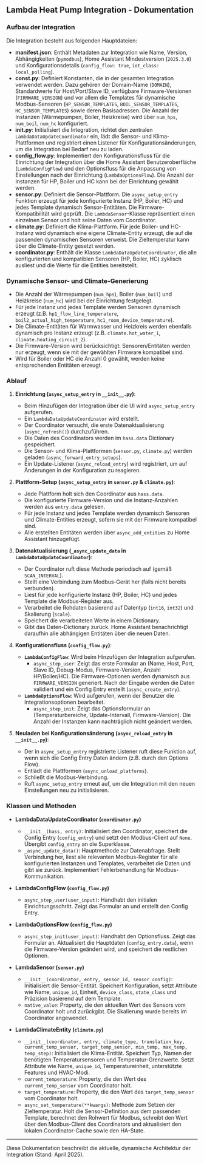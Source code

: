 ## Lambda Heat Pump Integration - Dokumentation

### Aufbau der Integration

Die Integration besteht aus folgenden Hauptdateien:

- **manifest.json**: Enthält Metadaten zur Integration wie Name, Version, Abhängigkeiten (`pymodbus`), Home Assistant Mindestversion (`2025.3.0`) und Konfigurationsdetails (`config_flow: true`, `iot_class: local_polling`).
- **const.py**: Definiert Konstanten, die in der gesamten Integration verwendet werden. Dazu gehören der Domain-Name (`DOMAIN`), Standardwerte für Host/Port/Slave ID, verfügbare Firmware-Versionen (`FIRMWARE_VERSION`) und vor allem die Templates für dynamische Modbus-Sensoren (`HP_SENSOR_TEMPLATES`, `BOIL_SENSOR_TEMPLATES`, `HC_SENSOR_TEMPLATES`) sowie deren Basisadressen. Die Anzahl der Instanzen (Wärmepumpen, Boiler, Heizkreise) wird über `num_hps`, `num_boil`, `num_hc` konfiguriert.
- **__init__.py**: Initialisiert die Integration, richtet den zentralen `LambdaDataUpdateCoordinator` ein, lädt die Sensor- und Klima-Plattformen und registriert einen Listener für Konfigurationsänderungen, um die Integration bei Bedarf neu zu laden.
- **config_flow.py**: Implementiert den Konfigurationsfluss für die Einrichtung der Integration über die Home Assistant Benutzeroberfläche (`LambdaConfigFlow`) und den Optionsfluss für die Anpassung von Einstellungen nach der Einrichtung (`LambdaOptionsFlow`). Die Anzahl der Instanzen für HP, Boiler und HC kann bei der Einrichtung gewählt werden.
- **sensor.py**: Definiert die Sensor-Plattform. Die `async_setup_entry` Funktion erzeugt für jede konfigurierte Instanz (HP, Boiler, HC) und jedes Template dynamisch Sensor-Entitäten. Die Firmware-Kompatibilität wird geprüft. Die `LambdaSensor`-Klasse repräsentiert einen einzelnen Sensor und holt seine Daten vom Coordinator.
- **climate.py**: Definiert die Klima-Plattform. Für jede Boiler- und HC-Instanz wird dynamisch eine eigene Climate-Entity erzeugt, die auf die passenden dynamischen Sensoren verweist. Die Zieltemperatur kann über die Climate-Entity gesetzt werden.
- **coordinator.py**: Enthält die Klasse `LambdaDataUpdateCoordinator`, die alle konfigurierten und kompatiblen Sensoren (HP, Boiler, HC) zyklisch ausliest und die Werte für die Entities bereitstellt.

### Dynamische Sensor- und Climate-Generierung

- Die Anzahl der Wärmepumpen (`num_hps`), Boiler (`num_boil`) und Heizkreise (`num_hc`) wird bei der Einrichtung festgelegt.
- Für jede Instanz und jedes Template werden Sensoren dynamisch erzeugt (z.B. `hp1_flow_line_temperature`, `boil2_actual_high_temperature`, `hc1_room_device_temperature`).
- Die Climate-Entitäten für Warmwasser und Heizkreis werden ebenfalls dynamisch pro Instanz erzeugt (z.B. `climate.hot_water_1`, `climate.heating_circuit_2`).
- Die Firmware-Version wird berücksichtigt: Sensoren/Entitäten werden nur erzeugt, wenn sie mit der gewählten Firmware kompatibel sind.
- Wird für Boiler oder HC die Anzahl 0 gewählt, werden keine entsprechenden Entitäten erzeugt.

### Ablauf

1. **Einrichtung (`async_setup_entry` in `__init__.py`)**:
    * Beim Hinzufügen der Integration über die UI wird `async_setup_entry` aufgerufen.
    * Ein `LambdaDataUpdateCoordinator` wird erstellt.
    * Der Coordinator versucht, die erste Datenaktualisierung (`async_refresh()`) durchzuführen.
    * Die Daten des Coordinators werden im `hass.data` Dictionary gespeichert.
    * Die Sensor- und Klima-Plattformen (`sensor.py`, `climate.py`) werden geladen (`async_forward_entry_setups`).
    * Ein Update-Listener (`async_reload_entry`) wird registriert, um auf Änderungen in der Konfiguration zu reagieren.

2. **Plattform-Setup (`async_setup_entry` in `sensor.py` & `climate.py`)**:
    * Jede Plattform holt sich den Coordinator aus `hass.data`.
    * Die konfigurierte Firmware-Version und die Instanz-Anzahlen werden aus `entry.data` gelesen.
    * Für jede Instanz und jedes Template werden dynamisch Sensoren und Climate-Entities erzeugt, sofern sie mit der Firmware kompatibel sind.
    * Alle erstellten Entitäten werden über `async_add_entities` zu Home Assistant hinzugefügt.

3. **Datenaktualisierung (`_async_update_data` in `LambdaDataUpdateCoordinator`)**:
    * Der Coordinator ruft diese Methode periodisch auf (gemäß `SCAN_INTERVAL`).
    * Stellt eine Verbindung zum Modbus-Gerät her (falls nicht bereits verbunden).
    * Liest für jede konfigurierte Instanz (HP, Boiler, HC) und jedes Template die Modbus-Register aus.
    * Verarbeitet die Rohdaten basierend auf Datentyp (`int16`, `int32`) und Skalierung (`scale`).
    * Speichert die verarbeiteten Werte in einem Dictionary.
    * Gibt das Daten-Dictionary zurück. Home Assistant benachrichtigt daraufhin alle abhängigen Entitäten über die neuen Daten.

4. **Konfigurationsfluss (`config_flow.py`)**:
    * **`LambdaConfigFlow`**: Wird beim Hinzufügen der Integration aufgerufen.
        * `async_step_user`: Zeigt das erste Formular an (Name, Host, Port, Slave ID, Debug-Modus, Firmware-Version, Anzahl HP/Boiler/HC). Die Firmware-Optionen werden dynamisch aus `FIRMWARE_VERSION` generiert. Nach der Eingabe werden die Daten validiert und ein Config Entry erstellt (`async_create_entry`).
    * **`LambdaOptionsFlow`**: Wird aufgerufen, wenn der Benutzer die Integrationsoptionen bearbeitet.
        * `async_step_init`: Zeigt das Optionsformular an (Temperaturbereiche, Update-Intervall, Firmware-Version). Die Anzahl der Instanzen kann nachträglich nicht geändert werden.

5. **Neuladen bei Konfigurationsänderung (`async_reload_entry` in `__init__.py`)**:
    * Der in `async_setup_entry` registrierte Listener ruft diese Funktion auf, wenn sich die Config Entry Daten ändern (z.B. durch den Options Flow).
    * Entlädt die Plattformen (`async_unload_platforms`).
    * Schließt die Modbus-Verbindung.
    * Ruft `async_setup_entry` erneut auf, um die Integration mit den neuen Einstellungen neu zu initialisieren.

### Klassen und Methoden

* **LambdaDataUpdateCoordinator (`coordinator.py`)**
    * `__init__(hass, entry)`: Initialisiert den Coordinator, speichert die Config Entry (`config_entry`) und setzt den Modbus-Client auf `None`. Übergibt `config_entry` an die Superklasse.
    * `_async_update_data()`: Hauptmethode zur Datenabfrage. Stellt Verbindung her, liest alle relevanten Modbus-Register für alle konfigurierten Instanzen und Templates, verarbeitet die Daten und gibt sie zurück. Implementiert Fehlerbehandlung für Modbus-Kommunikation.

* **LambdaConfigFlow (`config_flow.py`)**
    * `async_step_user(user_input)`: Handhabt den initialen Einrichtungsschritt. Zeigt das Formular an und erstellt den Config Entry.

* **LambdaOptionsFlow (`config_flow.py`)**
    * `async_step_init(user_input)`: Handhabt den Optionsfluss. Zeigt das Formular an. Aktualisiert die Hauptdaten (`config_entry.data`), wenn die Firmware-Version geändert wird, und speichert die restlichen Optionen.

* **LambdaSensor (`sensor.py`)**
    * `__init__(coordinator, entry, sensor_id, sensor_config)`: Initialisiert die Sensor-Entität. Speichert Konfiguration, setzt Attribute wie Name, `unique_id`, Einheit, `device_class`, `state_class` und Präzision basierend auf dem Template.
    * `native_value`: Property, die den aktuellen Wert des Sensors vom Coordinator holt und zurückgibt. Die Skalierung wurde bereits im Coordinator angewendet.

* **LambdaClimateEntity (`climate.py`)**
    * `__init__(coordinator, entry, climate_type, translation_key, current_temp_sensor, target_temp_sensor, min_temp, max_temp, temp_step)`: Initialisiert die Klima-Entität. Speichert Typ, Namen der benötigten Temperatursensoren und Temperatur-Grenzwerte. Setzt Attribute wie Name, `unique_id`, Temperatureinheit, unterstützte Features und HVAC-Modi.
    * `current_temperature`: Property, die den Wert des `current_temp_sensor` vom Coordinator holt.
    * `target_temperature`: Property, die den Wert des `target_temp_sensor` vom Coordinator holt.
    * `async_set_temperature(**kwargs)`: Methode zum Setzen der Zieltemperatur. Holt die Sensor-Definition aus dem passenden Template, berechnet den Rohwert für Modbus, schreibt den Wert über den Modbus-Client des Coordinators und aktualisiert den lokalen Coordinator-Cache sowie den HA-State.

---

Diese Dokumentation beschreibt die aktuelle, dynamische Architektur der Integration (Stand: April 2025).
